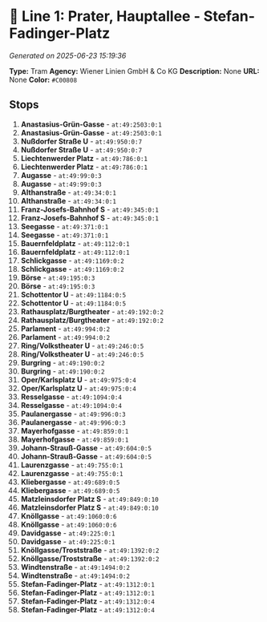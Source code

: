 # 🚊 Line 1: Prater, Hauptallee - Stefan-Fadinger-Platz

*Generated on 2025-06-23 15:19:36*

**Type:** Tram
**Agency:** Wiener Linien GmbH & Co KG
**Description:** None
**URL:** None
**Color:** `#C00808`

## Stops

1. **Anastasius-Grün-Gasse** - `at:49:2503:0:1`
2. **Anastasius-Grün-Gasse** - `at:49:2503:0:1`
3. **Nußdorfer Straße U** - `at:49:950:0:7`
4. **Nußdorfer Straße U** - `at:49:950:0:7`
5. **Liechtenwerder Platz** - `at:49:786:0:1`
6. **Liechtenwerder Platz** - `at:49:786:0:1`
7. **Augasse** - `at:49:99:0:3`
8. **Augasse** - `at:49:99:0:3`
9. **Althanstraße** - `at:49:34:0:1`
10. **Althanstraße** - `at:49:34:0:1`
11. **Franz-Josefs-Bahnhof S** - `at:49:345:0:1`
12. **Franz-Josefs-Bahnhof S** - `at:49:345:0:1`
13. **Seegasse** - `at:49:371:0:1`
14. **Seegasse** - `at:49:371:0:1`
15. **Bauernfeldplatz** - `at:49:112:0:1`
16. **Bauernfeldplatz** - `at:49:112:0:1`
17. **Schlickgasse** - `at:49:1169:0:2`
18. **Schlickgasse** - `at:49:1169:0:2`
19. **Börse** - `at:49:195:0:3`
20. **Börse** - `at:49:195:0:3`
21. **Schottentor U** - `at:49:1184:0:5`
22. **Schottentor U** - `at:49:1184:0:5`
23. **Rathausplatz/Burgtheater** - `at:49:192:0:2`
24. **Rathausplatz/Burgtheater** - `at:49:192:0:2`
25. **Parlament** - `at:49:994:0:2`
26. **Parlament** - `at:49:994:0:2`
27. **Ring/Volkstheater U** - `at:49:246:0:5`
28. **Ring/Volkstheater U** - `at:49:246:0:5`
29. **Burgring** - `at:49:190:0:2`
30. **Burgring** - `at:49:190:0:2`
31. **Oper/Karlsplatz U** - `at:49:975:0:4`
32. **Oper/Karlsplatz U** - `at:49:975:0:4`
33. **Resselgasse** - `at:49:1094:0:4`
34. **Resselgasse** - `at:49:1094:0:4`
35. **Paulanergasse** - `at:49:996:0:3`
36. **Paulanergasse** - `at:49:996:0:3`
37. **Mayerhofgasse** - `at:49:859:0:1`
38. **Mayerhofgasse** - `at:49:859:0:1`
39. **Johann-Strauß-Gasse** - `at:49:604:0:5`
40. **Johann-Strauß-Gasse** - `at:49:604:0:5`
41. **Laurenzgasse** - `at:49:755:0:1`
42. **Laurenzgasse** - `at:49:755:0:1`
43. **Kliebergasse** - `at:49:689:0:5`
44. **Kliebergasse** - `at:49:689:0:5`
45. **Matzleinsdorfer Platz S** - `at:49:849:0:10`
46. **Matzleinsdorfer Platz S** - `at:49:849:0:10`
47. **Knöllgasse** - `at:49:1060:0:6`
48. **Knöllgasse** - `at:49:1060:0:6`
49. **Davidgasse** - `at:49:225:0:1`
50. **Davidgasse** - `at:49:225:0:1`
51. **Knöllgasse/Troststraße** - `at:49:1392:0:2`
52. **Knöllgasse/Troststraße** - `at:49:1392:0:2`
53. **Windtenstraße** - `at:49:1494:0:2`
54. **Windtenstraße** - `at:49:1494:0:2`
55. **Stefan-Fadinger-Platz** - `at:49:1312:0:1`
56. **Stefan-Fadinger-Platz** - `at:49:1312:0:1`
57. **Stefan-Fadinger-Platz** - `at:49:1312:0:4`
58. **Stefan-Fadinger-Platz** - `at:49:1312:0:4`